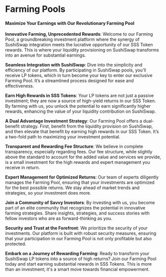 # Farming Pools

#### Maximize Your Earnings with Our Revolutionary Farming Pool

**Innovative Farming, Unprecedented Rewards**: Welcome to our Farming Pool, a groundbreaking investment platform where the synergy of SushiSwap integration meets the lucrative opportunity of our SSS Token rewards. This is where your liquidity provisioning on SushiSwap transforms into an avenue for substantial earnings.

**Seamless Integration with SushiSwap**: Dive into the simplicity and efficiency of our platform. By participating in SushiSwap pools, you’ll receive LP tokens, which in turn become your key to enter our exclusive Farming Pool. It’s a streamlined process designed for ease and effectiveness.

**Earn High Rewards in SSS Tokens**: Your LP tokens are not just a passive investment; they are now a source of high-yield returns in our SSS Token. By farming with us, you unlock the potential to earn significantly higher rewards, enhancing the value of your liquidity contribution on SushiSwap.

**A Dual Advantage Investment Strategy**: Our Farming Pool offers a dual-benefit strategy. First, benefit from the liquidity provision on SushiSwap, and then elevate that benefit by earning high rewards in our SSS Token. It’s a two-fold path to maximizing your investment potential.

**Transparent and Rewarding Fee Structure**: We believe in complete transparency, especially regarding fees. Our fee structure, while slightly above the standard to account for the added value and services we provide, is a small investment for the high rewards and expert management you receive in return.

**Expert Management for Optimized Returns**: Our team of experts diligently manages the Farming Pool, ensuring that your investments are optimized for the best possible returns. We stay ahead of market trends and strategies, so your investment does more.

**Join a Community of Savvy Investors**: By investing with us, you become part of an elite community that recognizes the potential in innovative farming strategies. Share insights, strategies, and success stories with fellow investors who are as forward-thinking as you.

**Security and Trust at the Forefront**: We prioritize the security of your investments. Our platform is built with robust security measures, ensuring that your participation in our Farming Pool is not only profitable but also protected.

**Embark on a Journey of Rewarding Farming**: Ready to transform your SushiSwap LP tokens into a source of high returns? Join our Farming Pool today and start earning substantial rewards in SSS Tokens. This is more than an investment; it's a smart move towards financial empowerment.
